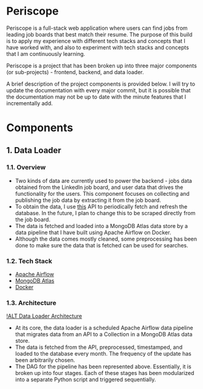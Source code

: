 # Periscope

Periscope is a full-stack web application where users can find jobs from leading job boards that best match their resume. The purpose of this build is to apply my experience with different tech stacks and concepts that I have worked with, and also to experiment with tech stacks and concepts that I am continuously learning.

Periscope is a project that has been broken up into three major components (or sub-projects) - frontend, backend, and data loader.

A brief description of the project components is provided below. I will try to update the documentation with every major commit, but it is possible that the documentation may not be up to date with the minute features that I incrementally add.




# Components

## 1. Data Loader

### 1.1. Overview
* Two kinds of data are currently used to power the backend - jobs data obtained from the LinkedIn job board, and user data that drives the functionality for the users. This component focuses on collecting and publishing the job data by extracting it from the job board.
* To obtain the data, I use [this](https://rapidapi.com/letscrape-6bRBa3QguO5/api/jsearch/) API to periodically fetch and refresh the database. In the future, I plan to change this to be scraped directly from the job board.
* The data is fetched and loaded into a MongoDB Atlas data store by a data pipeline that I have built using Apache Airflow on Docker.
* Although the data comes mostly cleaned, some preprocessing has been done to make sure the data that is fetched can be used for searches.

### 1.2. Tech Stack
* [Apache Airflow](https://airflow.apache.org/)
* [MongoDB Atlas](https://www.mongodb.com/atlas)
* [Docker](https://www.docker.com/)

### 1.3. Architecture
[!ALT Data Loader Architecture](https://github.com/varun1210/Periscope/blob/main/data-loader/data_loader.jpeg)
* At its core, the data loader is a scheduled Apache Airflow data pipeline that migrates data from an API to a Collection in a MongoDB Atlas data store.
* The data is fetched from the API, preprocessed, timestamped, and loaded to the database every month. The frequency of the update has been arbitrarily chosen.
* The DAG for the pipeline has been represented above. Essentially, it is broken up into four stages. Each of these stages has been modularized into a separate Python script and triggered sequentially.


